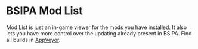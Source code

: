 ﻿BSIPA Mod List
==============

Mod List is just an in-game viewer for the mods you have installed. It also lets you have more control over the updating already present in BSIPA.
Find all builds in [AppVeyor](https://ci.appveyor.com/project/nike4613/beatsaber-ipa-reloaded-9smsb/build/artifacts).